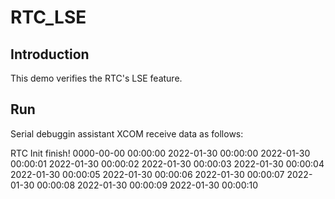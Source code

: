 # RTC_LSE

## Introduction

This demo verifies the RTC's LSE feature.

## Run

Serial debuggin assistant XCOM receive data as follows:  

RTC Init finish!
0000-00-00 00:00:00
2022-01-30 00:00:00
2022-01-30 00:00:01
2022-01-30 00:00:02
2022-01-30 00:00:03
2022-01-30 00:00:04
2022-01-30 00:00:05
2022-01-30 00:00:06
2022-01-30 00:00:07
2022-01-30 00:00:08
2022-01-30 00:00:09
2022-01-30 00:00:10
